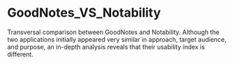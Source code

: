 # GoodNotes_VS_Notability
Transversal comparison between GoodNotes and Notability. Although the two applications initially appeared very similar in approach, target audience, and purpose, an in-depth analysis reveals that their usability index is different.
